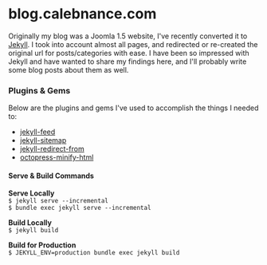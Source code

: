 # blog.calebnance.com

Originally my blog was a Joomla 1.5 website, I've recently converted it to [Jekyll](https://github.com/jekyll). I took into account almost all pages, and redirected or re-created the original url for posts/categories with ease. I have been so impressed with Jekyll and have wanted to share my findings here, and I'll probably write some blog posts about them as well.  

### Plugins & Gems
Below are the plugins and gems I've used to accomplish the things I needed to:  
- [jekyll-feed](https://github.com/jekyll/jekyll-feed)  
- [jekyll-sitemap](https://github.com/jekyll/jekyll-sitemap)  
- [jekyll-redirect-from](https://github.com/jekyll/jekyll-redirect-from)  
- [octopress-minify-html](https://github.com/octopress/minify-html)  

#### Serve & Build Commands
**Serve Locally**  
`$ jekyll serve --incremental`  
`$ bundle exec jekyll serve --incremental`  

**Build Locally**  
`$ jekyll build`  

**Build for Production**  
`$ JEKYLL_ENV=production bundle exec jekyll build`  
